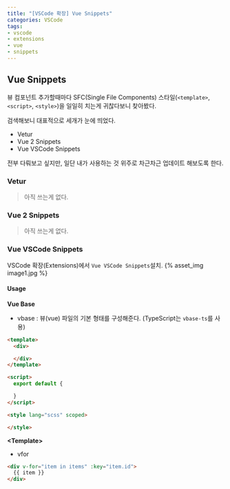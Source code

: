 ```yaml
---
title: "[VSCode 확장] Vue Snippets"
categories: VSCode
tags:
- vscode
- extensions
- vue
- snippets
---
```

## Vue Snippets
뷰 컴포넌트 추가할때마다 SFC(Single File Components) 스타일(`<template>`, `<script>`, `<style>`)을 일일히 치는게 귀찮다보니 찾아봤다.

검색해보니 대표적으로 세개가 눈에 띄었다.
- Vetur
- Vue 2 Snippets
- Vue VSCode Snippets

전부 다뤄보고 싶지만, 일단 내가 사용하는 것 위주로 차근차근 업데이트 해보도록 한다.

### Vetur
> 아직 쓰는게 없다.

### Vue 2 Snippets
> 아직 쓰는게 없다.

### Vue VSCode Snippets
VSCode 확장(Extensions)에서 `Vue VSCode Snippets`설치.
{% asset_img image1.jpg %}

#### Usage
**Vue Base**
- vbase : 뷰(vue) 파일의 기본 형태를 구성해준다. (TypeScript는 `vbase-ts`를 사용)
``` html
<template>
  <div>

  </div>
</template>

<script>
  export default {

  }
</script>

<style lang="scss" scoped>

</style>
```

**&lt;Template&gt;**
- vfor
``` html
<div v-for="item in items" :key="item.id">
  {{ item }}
</div>
```